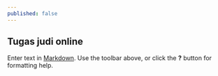 ```yaml
---
published: false
---
```

## Tugas judi online

Enter text in [Markdown](http://daringfireball.net/projects/markdown/). Use the toolbar above, or click the **?** button for formatting help.
